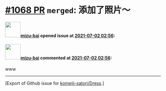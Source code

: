 # [\#1068 PR](https://github.com/komeiji-satori/Dress/pull/1068) `merged`: 添加了照片～

#### <img src="https://avatars.githubusercontent.com/u/59650144?u=2c17faa7e152d0c7da64a03d2ef39eec5f40175c&v=4" width="50">[mizu-bai](https://github.com/mizu-bai) opened issue at [2021-07-02 02:56](https://github.com/komeiji-satori/Dress/pull/1068):



#### <img src="https://avatars.githubusercontent.com/u/59650144?u=2c17faa7e152d0c7da64a03d2ef39eec5f40175c&v=4" width="50">[mizu-bai](https://github.com/mizu-bai) commented at [2021-07-02 02:56](https://github.com/komeiji-satori/Dress/pull/1068#issuecomment-872675340):

www


-------------------------------------------------------------------------------



[Export of Github issue for [komeiji-satori/Dress](https://github.com/komeiji-satori/Dress).]
